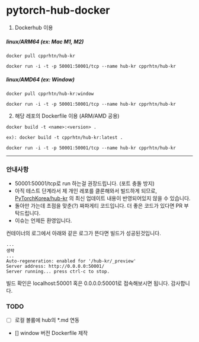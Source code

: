 # pytorch-hub-docker


1. Dockerhub 이용
##### linux/ARM64 (ex: Mac M1, M2)
```
docker pull cpprhtn/hub-kr

docker run -i -t -p 50001:50001/tcp --name hub-kr cpprhtn/hub-kr
```

##### linux/AMD64 (ex: Window)
```
docker pull cpprhtn/hub-kr:window

docker run -i -t -p 50001:50001/tcp --name hub-kr cpprhtn/hub-kr
```

2. 해당 레포의 Dockerfile 이용 (ARM/AMD 공용)
```
docker build -t <name>:<version> .

ex): docker build -t cpprhtn/hub-kr:latest .

docker run -i -t -p 50001:50001/tcp --name hub-kr cpprhtn/hub-kr
```
--- 
### 안내사항
- 50001:50001/tcp로 run 하는걸 권장드립니다. (포트 충돌 방지)
- 아직 테스트 단계라서 제 개인 레포를 클론해와서 빌드하게 되므로, [PyTorchKorea/hub-kr](https://github.com/PyTorchKorea/hub-kr) 의 최신 업데이트 내용이 반영되어있지 않을 수 있습니다.
- 돌아만 가는데 초점을 맞춘(?) 짜파게티 코드입니다. 더 좋은 코드가 있다면 PR 부탁드립니다.
- 이슈는 언제든 환영입니다.

컨테이너의 로그에서 아래와 같은 로그가 뜬다면 빌드가 성공된것입니다.
```
...
생략
...
Auto-regeneration: enabled for '/hub-kr/_preview'
Server address: http://0.0.0.0:50001/
Server running... press ctrl-c to stop.
```

빌드 확인은 localhost:50001 혹은 0.0.0.0:50001로 접속해보시면 됩니다.
감사합니다.

### TODO
- [ ] 로컬 볼륨에 hub의 *.md 연동
- [] window 버전 Dockerfile 제작

